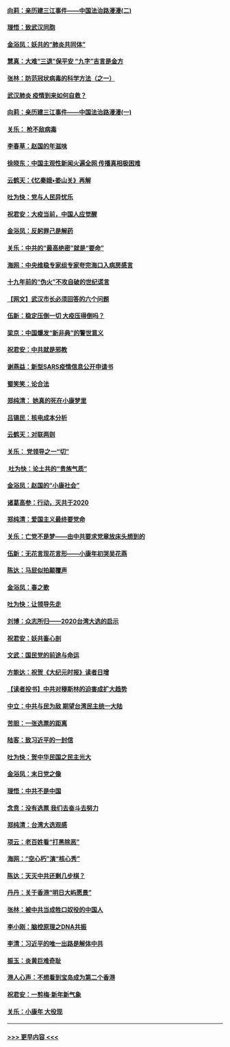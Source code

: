 #### [向莉：亲历建三江事件——中国法治路漫漫(二)](../pages/nsc993/n11829102.md?t=01310033) 
#### [理悟：致武汉同胞](../pages/nsc993/n11831522.md?t=01310033) 
#### [金浴凤：妖共的“肺炎共同体”](../pages/nsc993/n11829448.md?t=01310033) 
#### [慧真：大难“三退”保平安 “九字”吉言是金方](../pages/nsc993/n11829501.md?t=01310033) 
#### [张林：防范冠状病毒的科学方法（之一）](../pages/nsc993/n11828618.md?t=01310033) 
#### [武汉肺炎 疫情到来如何自救？](../pages/nsc993/n11827632.md?t=01310033) 
#### [向莉：亲历建三江事件——中国法治路漫漫(一)](../pages/nsc993/n11827190.md?t=01310033) 
#### [关乐： 枪不敌病毒](../pages/nsc993/n11826746.md?t=01310033) 
#### [李春草：赵国的年滋味](../pages/nsc993/n11826321.md?t=01310033) 
#### [徐晓东：中国主观性新闻火遍全网 传播真相极困难](../pages/nsc993/n11826508.md?t=01310033) 
#### [云鹤天：《忆秦娥▪娄山关》再解](../pages/nsc993/n11824682.md?t=01310033) 
#### [吐为快：党与人民异忧乐](../pages/nsc993/n11824660.md?t=01310033) 
#### [祝君安：大疫当前，中国人应觉醒](../pages/nsc993/n11821946.md?t=01310033) 
#### [金浴凤：反躬罪己是解药](../pages/nsc993/n11820280.md?t=01310033) 
#### [关乐：中共的“最高绝密”就是“要命”](../pages/nsc993/n11816946.md?t=01310033) 
#### [海网：中央维稳专家组专家夸完海口入病房感言](../pages/nsc993/n11815138.md?t=01310033) 
#### [十九年前的“伪火”不攻自破的世纪谎言](../pages/nsc993/n11813238.md?t=01310033) 
#### [【网文】武汉市长必须回答的六个问题](../pages/nsc993/n11813848.md?t=01310033) 
#### [伍新：稳定压倒一切 大疫压得倒吗？](../pages/nsc993/n11812634.md?t=01310033) 
#### [梁京：中国爆发“新非典”的警世意义](../pages/nsc993/n11812554.md?t=01310033) 
#### [祝君安：中共就是邪教](../pages/nsc993/n11812431.md?t=01310033) 
#### [谢燕益：新型SARS疫情信息公开申请书](../pages/nsc993/n11808840.md?t=01310033) 
#### [蜀笑笑：论合法](../pages/nsc993/n11808064.md?t=01310033) 
#### [郑纯清： 她真的死在小康梦里](../pages/nsc993/n11806623.md?t=01310033) 
#### [吕锡民：核电成本分析](../pages/nsc993/n11806284.md?t=01310033) 
#### [云鹤天：对联两则](../pages/nsc993/n11805957.md?t=01310033) 
#### [关乐： 党领导之一“切”](../pages/nsc993/n11804505.md?t=01310033) 
#### [ 吐为快：论土共的“贵族气质”](../pages/nsc993/n11804490.md?t=01310033) 
#### [金浴凤：赵国的“小康社会”](../pages/nsc993/n11804452.md?t=01310033) 
#### [诸葛高参：行动，灭共于2020](../pages/nsc993/n11804120.md?t=01310033) 
#### [郑纯清：爱国主义最终要党命](../pages/nsc993/n11802197.md?t=01310033) 
#### [关乐：亡党不是梦——由中共要求党章放床头想到的](../pages/nsc993/n11802156.md?t=01310033) 
#### [伍新：无花言现花言形——小康年初哭吴花燕](../pages/nsc993/n11800044.md?t=01310033) 
#### [陈达：马屁似拍颠覆声](../pages/nsc993/n11800010.md?t=01310033) 
#### [金浴凤：春之歌](../pages/nsc993/n11797687.md?t=01310033) 
#### [吐为快：让领导先走](../pages/nsc993/n11797512.md?t=01310033) 
#### [刘博：众志所归——2020台湾大选的启示](../pages/nsc993/n11796878.md?t=01310033) 
#### [祝君安：妖共畜心剖](../pages/nsc993/n11794273.md?t=01310033) 
#### [文武：国民党的前途与命运](../pages/nsc993/n11794198.md?t=01310033) 
#### [方能达：祝贺《大纪元时报》读者日增](../pages/nsc993/n11793807.md?t=01310033) 
#### [【读者投书】中共对穆斯林的迫害成扩大趋势](../pages/nsc993/n11791371.md?t=01310033) 
#### [中立：中共与民为敌 期望台湾民主统一大陆](../pages/nsc993/n11790392.md?t=01310033) 
#### [苦胆：一张选票的距离](../pages/nsc993/n11788914.md?t=01310033) 
#### [陆客：致习近平的一封信](../pages/nsc993/n11788867.md?t=01310033) 
#### [吐为快：贺中华民国之民主光大](../pages/nsc993/n11788618.md?t=01310033) 
#### [金浴凤：末日党之像](../pages/nsc993/n11787475.md?t=01310033) 
#### [理悟：中共不是中国](../pages/nsc993/n11787463.md?t=01310033) 
#### [念贲：没有选票  我们去奋斗去努力](../pages/nsc993/n11787398.md?t=01310033) 
#### [郑纯清：台湾大选观感](../pages/nsc993/n11786210.md?t=01310033) 
#### [项云：老百姓看“打黑除恶”](../pages/nsc993/n11785398.md?t=01310033) 
#### [海网：“空心朽”演“核心秀”](../pages/nsc993/n11783874.md?t=01310033) 
#### [陈达：天灭中共还剩几步棋？](../pages/nsc993/n11783719.md?t=01310033) 
#### [丹丹：关于香港“明日大屿愿景”](../pages/nsc993/n11783273.md?t=01310033) 
#### [张林：被中共当成牲口奴役的中国人](../pages/nsc993/n11782397.md?t=01310033) 
#### [李小刚：脑控原理之DNA共振](../pages/nsc993/n11780962.md?t=01310033) 
#### [李清：习近平的唯一出路是解体中共](../pages/nsc993/n11780866.md?t=01310033) 
#### [振玉：炎黄巨难奇耻](../pages/nsc993/n11779632.md?t=01310033) 
#### [港人心声：不想看到宝岛成为第二个香港](../pages/nsc993/n11778817.md?t=01310033) 
#### [祝君安：一剪梅‧新年新气象](../pages/nsc993/n11776340.md?t=01310033) 
#### [关乐：小康年 大役现](../pages/nsc993/n11774213.md?t=01310033) 

----
#### [ >>> 更早内容 <<< ](../indexes/nsc993-earlier.md)
